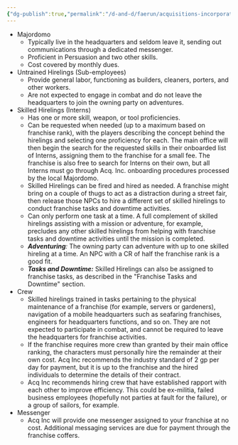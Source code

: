 ```yaml
---
{"dg-publish":true,"permalink":"/d-and-d/faerun/acquisitions-incorporated/player-viewable/franchise-management/main-office-contracts/franchise-employee-roles/"}
---
```


- Majordomo
	- Typically live in the headquarters and seldom leave it, sending out communications through a dedicated messenger. 
	- Proficient in Persuasion and two other skills.
	- Cost covered by monthly dues.
- Untrained Hirelings (Sub-employees)
	- Provide general labor, functioning as builders, cleaners, porters, and other workers. 
	- Are not expected to engage in combat and do not leave the headquarters to join the owning party on adventures.
- Skilled Hirelings (Interns)
	- Has one or more skill, weapon, or tool proficiencies.
	- Can be requested when needed (up to a maximum based on franchise rank), with the players describing the concept behind the hirelings and selecting one proficiency for each. The main office will then begin the search for the requested skills in their onboarded list of Interns, assigning them to the franchise for a small fee. The franchise is also free to search for Interns on their own, but all Interns must go through Acq. Inc. onboarding procedures processed by the local Majordomo.
	- Skilled Hirelings can be fired and hired as needed. A franchise might bring on a couple of thugs to act as a distraction during a street fair, then release those NPCs to hire a different set of skilled hirelings to conduct franchise tasks and downtime activities.
	- Can only perform one task at a time. A full complement of skilled hirelings assisting with a mission or adventure, for example, precludes any other skilled hirelings from helping with franchise tasks and downtime activities until the mission is completed.
	- ***Adventuring**:* The owning party can adventure with up to one skilled hireling at a time. An NPC with a CR of half the franchise rank is a good fit.
	- ***Tasks and Downtime:*** Skilled Hirelings can also be assigned to franchise tasks, as described in the "Franchise Tasks and Downtime" section.
- Crew
	- Skilled hirelings trained in tasks pertaining to the physical maintenance of a franchise (for example, servers or gardeners), navigation of a mobile headquarters such as seafaring franchises, engineers for headquarters functions, and so on. They are not expected to participate in combat, and cannot be required to leave the headquarters for franchise activities. 
	- If the franchise requires more crew than granted by their main office ranking, the characters must personally hire the remainder at their own cost. Acq Inc recommends the industry standard of 2 gp per day for payment, but it is up to the franchise and the hired individuals to determine the details of their contract.
	- Acq Inc recommends hiring crew that have established rapport with each other to improve efficiency. This could be ex-militia, failed business employees (hopefully not parties at fault for the failure), or a group of sailors, for example.
- Messenger
	- Acq Inc will provide one messenger assigned to your franchise at no cost. Additional messaging services are due for payment through the franchise coffers.